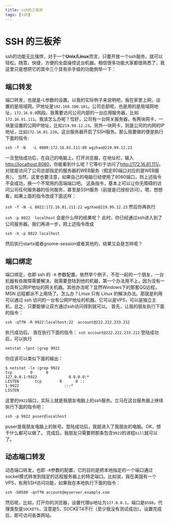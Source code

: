 ```yaml
---
title: ssh的三板斧
tags: [ssh]
---
```

# SSH 的三板斧

ssh的功能无比强悍，对于一个**Unix/Linux**而言，只要开放一个ssh服务，就可以轻松，随意，快捷，方便的全盘操控这台机器。相信很多功能大家都很熟悉了，我这里只是想把它的其中三个具有杀手级的功能例举一下：

## 端口转发

端口转发，也就是-L参数的设置。以我的实际例子来说明吧，我在家里上网，设置的是局域网，IP地址是`192.168.100.101`。公司总部呢，也是用的是局域网地址，`172.16.0.0`网段。我需要访问公司内部的一台应用服务器，比如`172.16.81.111`。我该怎么办呢？恰好，公司有一台网关服务器，有两块网卡，一块是设置的公网IP地址，比如`219.99.12.23`。另外一块网卡，则是公司的内网的IP地址，比如`172.16.81.220`。这台服务器开启了SSH服务。那么我要做的便是执行下面的指令:  
<!--more-->
`ssh -f -N   -L 8080:172.16.81.111:80 wgzhao@219.99.12.23`  

一旦登陆成功后，在自己的电脑上，打开浏览器，在地址栏，输入<http://localhost:8080>，你能看到什么呢？它等价于访问了<http://172.16.81.111/>。对就是访问了公司总部指定的服务器的WEB服务（假定80端口对应的是WEB服务）。
当然，这里也要注意，如果自己的电脑已经使用了8080端口，则上述指令不会成功，换一个不常用的高端端口吧。
这条指令，基本上可以让你无障碍的访问公司任何服务器的任何服务，甚至是SSH服务（前提是已授权访问）。嗯，想想看，如果上面的指令改成下面这样：

`ssh -f -N -L 8022:172.16.81.111:22 wgzhao@219.99.12.23` 然后你再执行

`ssh -p 8022  localhost` 
会是什么样的结果呢？ 此时，你已经通过ssh进入到了公司服务器。我们再进一步，把上述指令改成

`ssh -X -p 8022 localhost`

然后执行startx或者gnome-session或者其他的，结果又会是怎样呢？

## 端口绑定

端口绑定，也即 ssh 的 `-R` 参数配置。依然举个例子，不在一起的一个朋友，一台机器有些故障需要解决，我需要登陆到他的机器，第一个办法用不上，因为没有一台具有公网IP地址的网关机器。其他办法呢？显然Windows下的那套QQ远程，MSN 远程都派不上用场了。怎么办？Linux 只有 Linux 的解决办法。那就是利用可以通过 ssh 访问的一台有公网IP地址的机器。它可以是VPS，可以是独立主机，总之，只要能够让双方通过ssh访问得到就可以。
首先，让我的朋友执行下面的指令：

`ssh -qTfN -R 9922:localhost:22  account@222.222.233.212`

执行成功后。
我在执行下面的指令： `ssh account@222.222.233.212` 登陆成功后，可以执行

`netstat -lpnt |grep 9922`   

你应该可以类似下面的输出：

```shell
$ netstat -ln |grep 9922 
tcp        0      0  
127.0.0.1:9922              0.0.0.0:*                   
LISTEN       tcp        0      0 ::
1:9922                    :::*                        
LISTEN
```

这里的`9922`端口，实际上就是我朋友电脑上的ssh服务。立马在这台服务器上继续执行下面的指令吧：

`ssh -p 9922 puser@localhost`

puser是我朋友电脑上的账号。登陆成功后，我就进入了我朋友的电脑。OK，想干什么都可以做了。
完成后，我朋友只需要把那条包含`9922`的进程`kill`就可以了。 

## 动态端口转发
动态端口转发，也即 `-R`参数的配置，它的目的是把本地指定的一个端口通过socket模式转发到指定的远程服务器上的特定端口。比如说，我在美国有一个VPS，有用SSH访问功能，如果我在本地执行下面的指令：

`ssh -D8580 -qnTfN account@myserver.example.com`

然后呢，比如，打开你的浏览器，设置代理ip地址为`127.0.0.1`，端口是`8580`，代理类型是`SOCKET5`，注意是5，SOCKET4不行（至少我没有测试成功）。设置完成后，即可访问各类网站。
